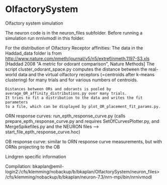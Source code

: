 OlfactorySystem
===============

Olfactory system simulation 

  The neuron code is in the neuron_files subfolder.
  Before running a simulation run nrnivmodl in this folder.

  For the distribution of Olfactory Receptor affinities:
    The data in the Haddad_data folder is from http://www.nature.com/nmeth/journal/v5/n5/extref/nmeth.1197-S3.xls [Haddad 2008 "A metric for odorant comparison", Nature Methods] 
    The script cluster_odorant_space.py computes the distance between the
    real-world data and the virtual olfactory receptors (=centroids after
    k-means clustering) for many trials and for various numbers of centroids.
    
    Distances between ORs and odorants is pooled by
    average_OR_affinity_distributions.py over many trials.
    It tries to fit a distribution to the data and writes the fit parameters
    to a file, which can be displayed by plot_OR_placement_fit_params.py.
    


     
  ORN response curves: run_epth_response_curve.py (calls
  prepare_epth_response_curve.py and requires SetOfCurvesPlotter.py, and
  MergeSpikefiles.py and the NEURON files -->
  start_file_epth_response_curve.hoc)


  OB response curve: similar to ORN response curve measurements, but with ORNs
  projecting to the OB 
  

Lindgren specific information

  Compilation:
  bkaplan@emil-login2:/cfs/klemming/nobackup/b/bkaplan/OlfactorySystem/neuron_files>
  /cfs/klemming/nobackup/b/bkaplan/neuron-7.3/nrn-mpi/bin/nrnivmodl

